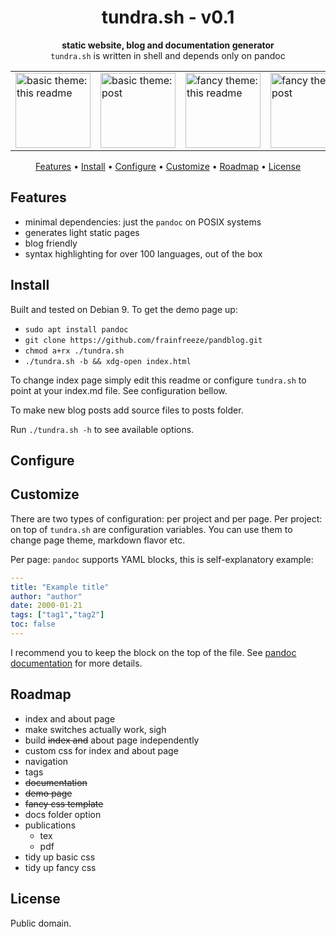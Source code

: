 <h1 align="center">tundra.sh - v0.1</h1>
<div align="center">
  <strong>static website, blog and documentation generator</strong>
</div>
<div align="center">
  <code>tundra.sh</code> is written in shell and depends only on pandoc
</div>

<!-- showcase -->
<center>
  <table>
    <tr>
      <td><a href="https://frainfreeze.github.io/tundra/">
            <img width="120" alt="basic theme: this readme" src="https://i.imgur.com/tdwMukX.png"></a></td>
      <td><a href="https://frainfreeze.github.io/tundra/posts/basic-demo-post.html">
            <img width="120" alt="basic theme: post" src="https://i.imgur.com/qikHdvC.png"></a></td>
      <td><a href="https://frainfreeze.github.io/tundra/posts/fancy-demo-readme.html">
            <img width="120" alt="fancy theme: this readme" src="https://i.imgur.com/t6SUJKb.png"></a></td>
      <td><a href="https://frainfreeze.github.io/tundra/posts/fancy-demo-post.html">
            <img width="120" alt="fancy theme: post" src="https://i.imgur.com/W87VktF.png"></a></td>
    </tr>
  </table>
</center>

<p align="center">
  <a href="#features">Features</a> •
  <a href="#how-to-use">Install</a> •
  <a href="#download">Configure</a> •
  <a href="#credits">Customize</a> •
  <a href="#related">Roadmap</a> •
  <a href="#license">License</a>
</p>

## Features
- minimal dependencies: just the `pandoc` on POSIX systems
- generates light static pages
- blog friendly
- syntax highlighting for over 100 languages, out of the box

## Install
Built and tested on Debian 9. To get the demo page up:
- `sudo apt install pandoc`
- `git clone https://github.com/frainfreeze/pandblog.git`
- `chmod a+rx ./tundra.sh`
- `./tundra.sh -b && xdg-open index.html`

To change index page simply edit this readme or configure `tundra.sh` 
to point at your index.md file. See configuration bellow.

To make new blog posts add source files to posts folder.

Run `./tundra.sh -h` to see available options.

## Configure


## Customize
There are two types of configuration: per project and per page.
Per project: on top of `tundra.sh` are configuration variables.
You can use them to change page theme, markdown flavor etc.

Per page: `pandoc` supports YAML blocks, this is self-explanatory example:

```yaml
---
title: "Example title"
author: "author"
date: 2000-01-21
tags: ["tag1","tag2"]
toc: false
---
```

I recommend you to keep the block on the top of the file. 
See [pandoc documentation](https://pandoc.org/MANUAL.html#extension-yaml_metadata_block) for more details.

## Roadmap
- index and about page
- make switches actually work, sigh
- build ~~index and~~ about page independently
- custom css for index and about page
- navigation
- tags
- ~~documentation~~
- ~~demo page~~
- ~~fancy css template~~
- docs folder option
- publications
    - tex
    - pdf
- tidy up basic css
- tidy up fancy css

## License
Public domain.